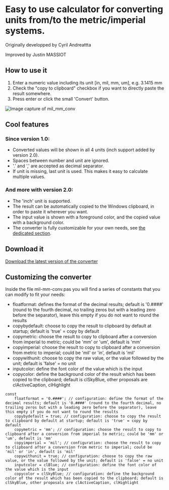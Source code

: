 # Easy to use calculator for converting units from/to the metric/imperial systems.

Originally developped by Cyril Andreattta

Improved by Justin MASSIOT

## How to use it
  1. Enter a numeric value including its unit [in, mil, mm, um], e.g. 3.1415 mm
  1. Check the "copy to clipboard" checkbox if you want to directly paste the result somewhere.
  1. Press enter or click the small 'Convert' button.

![Image capture of mil_mm_conv](https://github.com/Altium-Designer-addons/scripts-libraries/raw/master/mil-mm-conv/mil-mm-conv.png)

## Cool features

### Since version 1.0:
* Converted values will be shown in all 4 units (inch support added by version 2.0).
* Spaces between number and unit are ignored.
* '.' and ',' are accepted as decimal separator.
* If unit is missing, last unit is used. This makes it easy to calculate multiple values.

### And more with version 2.0:
* The 'inch' unit is supported.
* The result can be automatically copied to the Windows clipboard, in order to paste it wherever you want.
* The input value is shown with a foreground color, and the copied value with a background color.
* The converter is fully customizable for your own needs, see [the dedicated section](#customizing-the-converter).

## Download it

[Download the latest version of the converter](https://minhaskamal.github.io/DownGit/#/home?url=https://github.com/Altium-Designer-addons/scripts-libraries/tree/master/mil-mm-conv)

## Customizing the converter

Inside the file mil-mm-conv.pas you will find a series of constants that you can modify to fit your needs:
* floatformat: defines the format of the decimal results; default is '0.####' (round to the fourth decimal, no trailing zeros but with a leading zero before the separator), leave this empty if you do not want to round the results
* copybydefault: choose to copy the result to clipboard by default at startup; default is 'true' = copy by default
* copymetric: choose the result to copy to clipboard after a conversion from imperial to metric; could be 'mm' or 'um', default is 'mm'
* copyimperial: choose the result to copy to clipboard after a conversion from metric to imperial; could be 'mil' or 'in', default is 'mil'
* copywithunit: choose to copy the raw value, or the value followed by the unit; default is 'false' = no unit
* inputcolor: define the font color of the value which is the input
* copycolor: define the background color of the result which has been copied to the clipboard; default is clSkyBlue, other proposals are clActiveCaption, clHighlight

```delphi
const
    floatformat = '0.####'; // configuration: define the format of the decimal results; default is '0.####' (round to the fourth decimal, no trailing zeros but with a leading zero before the separator), leave this empty if you do not want to round the results
    copybydefault = true; // configuration: choose to copy the result to clipboard by default at startup; default is 'true' = copy by default
    copymetric = 'mm'; // configuration: choose the result to copy to clipboard after a conversion from imperial to metric; could be 'mm' or 'um', default is 'mm'
    copyimperial = 'mil'; // configuration: choose the result to copy to clipboard after a conversion from metric to imperial; could be 'mil' or 'in', default is 'mil'
    copywithunit = true; // configuration: choose to copy the raw value, or the value followed by the unit; default is 'false' = no unit
    inputcolor = clBlue; // configuration: define the font color of the value which is the input
    copycolor = clSkyBlue; // configuration: define the background color of the result which has been copied to the clipboard; default is clSkyBlue, other proposals are clActiveCaption, clHighlight
```